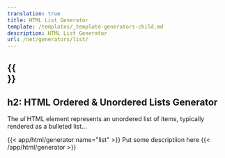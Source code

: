 ```yaml
---
translation: true
title: HTML List Generator
template: /templates/_template-generators-child.md
description: HTML List Generator
url: /net/generators/list/
---
```


{{<section overview>}}
---
h2: HTML Ordered & Unordered Lists Generator
---

The *ul* HTML element represents an unordered list of items, typically rendered as a bulleted list...

{{< app/html/generator name="list" >}}
Put some descriptiion here
{{< /app/html/generator >}}